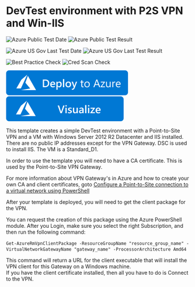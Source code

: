 
# DevTest environment with P2S VPN and Win-IIS

![Azure Public Test Date](https://azurequickstartsservice.blob.core.windows.net/badges/devtest-p2s-iis/PublicLastTestDate.svg)
![Azure Public Test Result](https://azurequickstartsservice.blob.core.windows.net/badges/devtest-p2s-iis/PublicDeployment.svg)

![Azure US Gov Last Test Date](https://azurequickstartsservice.blob.core.windows.net/badges/devtest-p2s-iis/FairfaxLastTestDate.svg)
![Azure US Gov Last Test Result](https://azurequickstartsservice.blob.core.windows.net/badges/devtest-p2s-iis/FairfaxDeployment.svg)

![Best Practice Check](https://azurequickstartsservice.blob.core.windows.net/badges/devtest-p2s-iis/BestPracticeResult.svg)
![Cred Scan Check](https://azurequickstartsservice.blob.core.windows.net/badges/devtest-p2s-iis/CredScanResult.svg)

[![Deploy To Azure](https://raw.githubusercontent.com/Azure/azure-quickstart-templates/master/1-CONTRIBUTION-GUIDE/images/deploytoazure.svg?sanitize=true)]("https://portal.azure.com/#create/Microsoft.Template/uri/https%3A%2F%2Fraw.githubusercontent.com%2FAzure%2Fazure-quickstart-templates%2Fmaster%2Fdevtest-p2s-iis%2Fazuredeploy.json")  [![Visualize](https://raw.githubusercontent.com/Azure/azure-quickstart-templates/master/1-CONTRIBUTION-GUIDE/images/visualizebutton.svg?sanitize=true)]("http://armviz.io/#/?load=https%3A%2F%2Fraw.githubusercontent.com%2FAzure%2Fazure-quickstart-templates%2Fmaster%2Fdevtest-p2s-iis%2Fazuredeploy.json")

This template creates a simple DevTest environment with a Point-to-Site VPN and a VM with Windows Server 2012 R2 Datacenter and IIS installed. There are no public IP addresses except for the VPN Gateway. DSC is used to install IIS. The VM is a Standard_D1. 

In order to use the template you will need to have a CA certificate. This is used by the Point-to-Site VPN Gateway. 

For more information about VPN Gateway's in Azure and how to create your own CA and client certificates, goto 
[Configure a Point-to-Site connection to a virtual network using PowerShell](https://azure.microsoft.com/en-us/documentation/articles/vpn-gateway-howto-point-to-site-rm-ps/)

After your template is deployed, you will need to get the client package for the VPN. 

You can request the creation of this package using the Azure PowerShell module. After you Login, make sure you select the right Subscription, and then run the following command:

	Get-AzureRmVpnClientPackage -ResourceGroupName "resource_group_name" -VirtualNetworkGatewayName "gateway_name" -ProcessorArchitecture Amd64

This command will return a URL for the client executable that will install the VPN client for this Gateway on a Windows machine.  
If you have the client certificate installed, then all you have to do is Connect to the VPN. 




